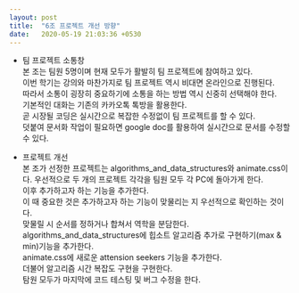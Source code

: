 ```yaml
---
layout: post
title:  "6조 프로젝트 개선 방향"
date:   2020-05-19 21:03:36 +0530
---
```

* 팀 프로젝트 소통창  
본 조는 팀원 5명이며 현재 모두가 활발히 팀 프로젝트에 참여하고 있다.  
이번 학기는 강의와 마찬가지로 팀 프로젝트 역시 비대면 온라인으로 진행된다.  
따라서 소통이 굉장히 중요하기에 소통을 하는 방법 역시 신중히 선택해야 한다.  
기본적인 대화는 기존의 카카오톡 톡방을 활용한다.  
곧 시장될 코딩은 실시간으로 복잡한 수정없이 팀 프로젝트를 할 수 있다.  
덧붙여 문서화 작업이 필요하면 google doc를 활용하여 실시간으로 문서를 수정할 수 있다.  

* 프로젝트 개선  
본 조가 선정한 프로젝트는 algorithms_and_data_structures와 animate.css이다. 
우선적으로 두 개의 프로젝트 각각을 팀원 모두 각 PC에 돌아가게 한다.  
이후 추가하고자 하는 기능을 추가한다.  
이 때 중요한 것은 추가하고자 하는 기능이 맞물리는 지 우선적으로 확인하는 것이다.  
맞물릴 시 순서를 정하거나 합쳐서 역학을 분담한다.  
algorithms_and_data_structures에 힙소트 알고리즘 추가로 구현하기(max & min)기능을 추가한다.  
animate.css에 새로운 attension seekers 기능을 추가한다.  
더불어 알고리즘 시간 복잡도 구현을 구현한다.  
탐원 모두가 마지막에 코드 테스팅 및 버그 수정을 한다.  

[jekyll-docs]: https://jekyllrb.com/docs/home
[jekyll-gh]:   https://github.com/jekyll/jekyll
[jekyll-talk]: https://talk.jekyllrb.com/

